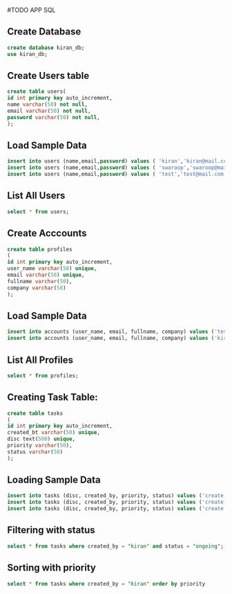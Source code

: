 #TODO APP SQL


## Create Database

```sql
create database kiran_db;
use kiran_db;
```

## Create Users table
```sql
create table users(
id int primary key auto_increment,
name varchar(50) not null,
email varchar(50) not null,
password varchar(50) not null,
);
```

## Load Sample Data
```sql
insert into users (name,email,password) values ( 'kiran','kiran@mail.com', 'kiran');
insert into users (name,email,password) values ( 'swaroop','swaroop@mail.com', 'sai143');
insert into users (name,email,password) values ( 'test','test@mail.com', 'test');
```

## List All Users
```sql
select * from users;
```

## Create Acccounts 
```sql
create table profiles
( 
id int primary key auto_increment,
user_name varchar(50) unique,
email varchar(50) unique,
fullname varchar(50),
company varchar(50)
);
```

## Load Sample Data
```sql
insert into accounts (user_name, email, fullname, company) values ('test', 'test@mail.com', 'test', 'testing');
insert into accounts (user_name, email, fullname, company) values ('kiran', 'kiran@mail.com', 'kiranM', 'sify');
```

## List All Profiles
```sql
select * from profiles;
```

## Creating Task Table:
```sql
create table tasks
(
id int primary key auto_increment,
created_bt varchar(50) unique,
disc text(500) unique,
priority varchar(50),
status varchar(50)
);
```

## Loading Sample Data
```sql
insert into tasks (disc, created_by, priority, status) values ('create account heroku', 'kiran', 'high', 'ongoing');
insert into tasks (disc, created_by, priority, status) values ('create app in heroku', 'kiran', 'medium', 'upcoming');
insert into tasks (disc, created_by, priority, status) values ('create api, 'kiran', 'medium', 'upcoming');
```

## Filtering with status
```sql
select * from tasks where created_by = "kiran" and status = "ongoing";
```

## Sorting with priority
```sql
select * from tasks where created_by = "kiran" order by priority
```
